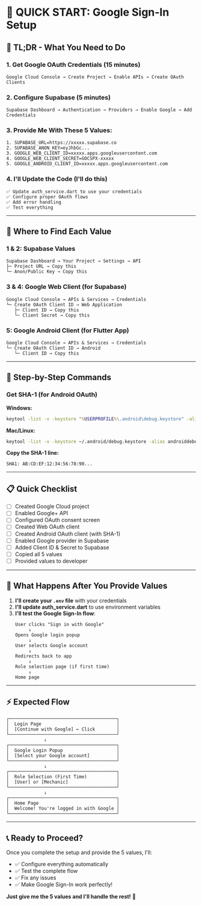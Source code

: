 # 🎯 QUICK START: Google Sign-In Setup

## 🚀 **TL;DR - What You Need to Do**

### **1. Get Google OAuth Credentials** (15 minutes)
```
Google Cloud Console → Create Project → Enable APIs → Create OAuth Clients
```

### **2. Configure Supabase** (5 minutes)
```
Supabase Dashboard → Authentication → Providers → Enable Google → Add Credentials
```

### **3. Provide Me With These 5 Values:**
```
1. SUPABASE_URL=https://xxxxx.supabase.co
2. SUPABASE_ANON_KEY=eyJhbGc...
3. GOOGLE_WEB_CLIENT_ID=xxxxx.apps.googleusercontent.com
4. GOOGLE_WEB_CLIENT_SECRET=GOCSPX-xxxxx
5. GOOGLE_ANDROID_CLIENT_ID=xxxxx.apps.googleusercontent.com
```

### **4. I'll Update the Code** (I'll do this)
```
✅ Update auth_service.dart to use your credentials
✅ Configure proper OAuth flows
✅ Add error handling
✅ Test everything
```

---

## 📍 **Where to Find Each Value**

### **1 & 2: Supabase Values**
```
Supabase Dashboard → Your Project → Settings → API
├─ Project URL → Copy this
└─ Anon/Public Key → Copy this
```

### **3 & 4: Google Web Client (for Supabase)**
```
Google Cloud Console → APIs & Services → Credentials
└─ Create OAuth Client ID → Web Application
   ├─ Client ID → Copy this
   └─ Client Secret → Copy this
```

### **5: Google Android Client (for Flutter App)**
```
Google Cloud Console → APIs & Services → Credentials
└─ Create OAuth Client ID → Android
   └─ Client ID → Copy this
```

---

## 🔧 **Step-by-Step Commands**

### **Get SHA-1 (for Android OAuth)**

**Windows:**
```cmd
keytool -list -v -keystore "%USERPROFILE%\.android\debug.keystore" -alias androiddebugkey -storepass android -keypass android
```

**Mac/Linux:**
```bash
keytool -list -v -keystore ~/.android/debug.keystore -alias androiddebugkey -storepass android -keypass android
```

**Copy the SHA-1 line:**
```
SHA1: AB:CD:EF:12:34:56:78:90...
```

---

## 📋 **Quick Checklist**

- [ ] Created Google Cloud project
- [ ] Enabled Google+ API
- [ ] Configured OAuth consent screen
- [ ] Created Web OAuth client
- [ ] Created Android OAuth client (with SHA-1)
- [ ] Enabled Google provider in Supabase
- [ ] Added Client ID & Secret to Supabase
- [ ] Copied all 5 values
- [ ] Provided values to developer

---

## 🎯 **What Happens After You Provide Values**

1. **I'll create your `.env` file** with your credentials
2. **I'll update auth_service.dart** to use environment variables
3. **I'll test the Google Sign-In flow**:
   ```
   User clicks "Sign in with Google"
        ↓
   Opens Google login popup
        ↓
   User selects Google account
        ↓
   Redirects back to app
        ↓
   Role selection page (if first time)
        ↓
   Home page
   ```

---

## ⚡ **Expected Flow**

```
┌────────────────────────────────────────┐
│  Login Page                            │
│  [Continue with Google] ← Click        │
└────────────────────────────────────────┘
              ↓
┌────────────────────────────────────────┐
│  Google Login Popup                    │
│  [Select your Google account]          │
└────────────────────────────────────────┘
              ↓
┌────────────────────────────────────────┐
│  Role Selection (First Time)           │
│  [User] or [Mechanic]                  │
└────────────────────────────────────────┘
              ↓
┌────────────────────────────────────────┐
│  Home Page                             │
│  Welcome! You're logged in with Google │
└────────────────────────────────────────┘
```

---

## 📞 **Ready to Proceed?**

Once you complete the setup and provide the 5 values, I'll:
- ✅ Configure everything automatically
- ✅ Test the complete flow
- ✅ Fix any issues
- ✅ Make Google Sign-In work perfectly!

**Just give me the 5 values and I'll handle the rest!** 🚀

